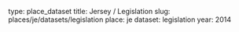 type: place_dataset
title: Jersey / Legislation
slug: places/je/datasets/legislation
place: je
dataset: legislation
year: 2014
